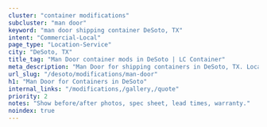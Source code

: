 ```yaml
---
cluster: "container modifications"
subcluster: "man door"
keyword: "man door shipping container DeSoto, TX"
intent: "Commercial-Local"
page_type: "Location-Service"
city: "DeSoto, TX"
title_tag: "Man Door container mods in DeSoto | LC Container"
meta_description: "Man Door for shipping containers in DeSoto, TX. Local fabrication & pro install. LC Container — Since 2003. Get a quote."
url_slug: "/desoto/modifications/man-door"
h1: "Man Door for Containers in DeSoto"
internal_links: "/modifications,/gallery,/quote"
priority: 2
notes: "Show before/after photos, spec sheet, lead times, warranty."
noindex: true
---
```


<!-- TODO: Add unique city/inventory copy, images, and internal links here. -->
